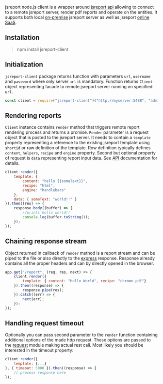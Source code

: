 jsreport node.js client is a wrapper around [jsreport api](https://jsreport.net/learn/api) allowing to connect to a remote jsreport server, render pdf reports and operate on the entities. It supports both local [on-premise](https://jsreport.net/on-prem) jsreport server as well as jsreport [online SaaS](https://jsreport.net/online).

## Installation
> npm install jsreport-client

## Initialization

`jsreport-client` package returns function with parameters `url`, `username` and `password` where only server `url` is mandatory. Function returns `Client` object representing facade to remote jsreport server running on specified `url`.

```js
const client = require("jsreport-client")("http://myserver:5488", "admin", "mypassword")
```

## Rendering reports
`Client` instance contains `render` method that triggers remote report rendering process and returns a promise. `Render` parameter is a request object that is posted to the jsreport server. It needs to contain a `template` property representing a reference to the existing jsreport template using `shortid` or raw definition of the template. Row definition typically defines `content`, `helpers`, `recipe` and `engine` property. Second but optional property of request is `data` representing report input data. See [API](https://jsreport.net/learn/api) documentation for details.

```js
client.render({
	template: {
        content: "hello {{someText}}",
        recipe: "html",
		engine: "handlebars"
    },
	data: { someText: "world!!" }
}).then((res) => {
    response.body((buffer) => {
		//prints hello world!!
		console.log(buffer.toString());
	});
});
```

## Chaining response stream
Object returned in callback of `render` method is a report stream and can be piped to the file or also directly to the [express](http://expressjs.com) response. Response already contains all the proper headers and can by directly opened in the browser.
```js
app.get("/report", (req, res, next) => {
    client.render({
        template: { content: "Hello World", recipe: "chrome-pdf"}
    }).then((response) => {
        response.pipe(res);
    }).catch((err) => {
        next(err);
    });
});
```

## Handling request timeout

Optionally you can pass second parameter to the `render` function containing additional options of the made http request. These options are passed to the [request](https://github.com/request/request) module making actual rest call.  Most likely you should be interested in the timeout property:

```js
client.render({
    template: {...}
}, { timeout: 5000 }).then((response) => {
    // process response here
});
```
